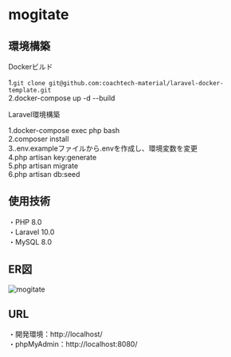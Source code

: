 # mogitate

## 環境構築

Dockerビルド

1.`git clone git@github.com:coachtech-material/laravel-docker-template.git`  
2.docker-compose up -d --build

Laravel環境構築

1.docker-compose exec php bash  
2.composer install  
3..env.exampleファイルから.envを作成し、環境変数を変更  
4.php artisan key:generate  
5.php artisan migrate  
6.php artisan db:seed

## 使用技術

・PHP 8.0  
・Laravel 10.0  
・MySQL 8.0

## ER図

![mogitate](https://github.com/user-attachments/assets/2b044dee-a986-4a86-acb4-7c4911ff131f)


## URL

・開発環境：http://localhost/  
・phpMyAdmin：http://localhost:8080/
